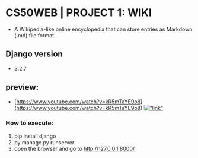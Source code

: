 # CS50WEB | PROJECT 1: WIKI

- A Wikipedia-like online encyclopedia that can store entries as Markdown (.md) file format.

## Django version
- 3.2.7

## preview:
- [https://www.youtube.com/watch?v=kR5mTaYE9o8](https://www.youtube.com/watch?v=kR5mTaYE9o8)
[!["link"](https://i.ytimg.com/vi/kR5mTaYE9o8/maxresdefault.jpg)](https://www.youtube.com/watch?v=kR5mTaYE9o8)

### How to execute:
1. pip install django
2. py manage.py runserver
3. open the browser and go to http://127.0.0.1:8000/
